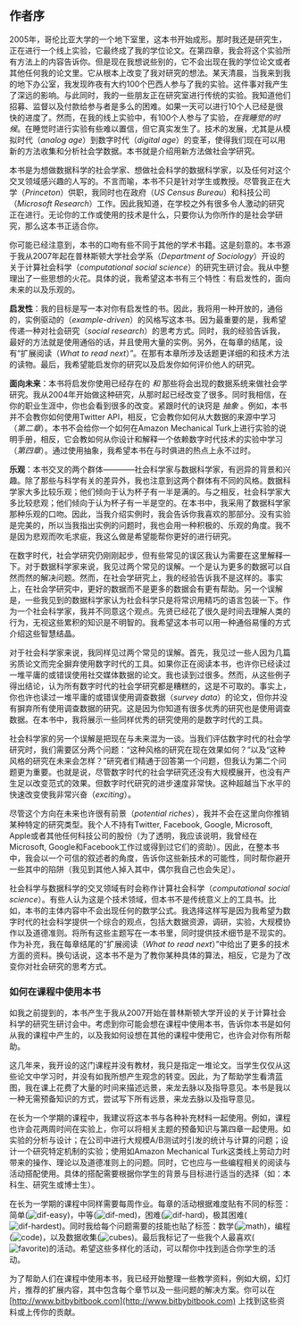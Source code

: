 ## 作者序
2005年，哥伦比亚大学的一个地下室里，这本书开始成形。那时我还是研究生，正在进行一个线上实验，它最终成了我的学位论文。在第四章，我会将这个实验所有方法上的内容告诉你。但是现在我想说些别的，它不会出现在我的学位论文或者其他任何我的论文里。它从根本上改变了我对研究的想法。某天清晨，当我来到我的地下办公室，我发现昨夜有大约100个巴西人参与了我的实验。这件事对我产生了深远的影响。与此同时，我的一些朋友正在研究室进行传统的实验。我知道他们招募、监督以及付款给参与者是多么的困难。如果一天可以进行10个人已经是很快的进度了。然而，在我的线上实验中，有100个人参与了实验，*在我睡觉的时候*。在睡觉时进行实验有些难以置信，但它真实发生了。技术的发展，尤其是从模拟时代（*analog age*）到数字时代（*digital age*）的变革，使得我们现在可以用新的方法收集和分析社会学数据。本书就是介绍用新方法做社会学研究。

本书是为想做数据科学的社会学家、想做社会科学的数据科学家，以及任何对这个交叉领域感兴趣的人写的。不言而喻，本书不只是针对学生或教授。尽管我正在大学（*Princeton*）供职，我同时也在政府（*US Census Bureau*）和科技公司（*Microsoft Research*）工作。因此我知道，在学校之外有很多令人激动的研究正在进行。无论你的工作或使用的技术是什么，只要你认为你所作的是社会学研究，那么这本书正适合你。

你可能已经注意到，本书的口吻有些不同于其他的学术书籍。这是刻意的。本书源于我从2007年起在普林斯顿大学社会学系（*Department of Sociology*）开设的关于计算社会科学（*computational social science*）的研究生研讨会。我从中整理出了一些思想的火花。具体的说，我希望这本书有三个特性：有启发性的，面向未来的以及乐观的。

**启发性**：我的目标是写一本对你有启发性的书。因此，我将用一种开放的，通俗的，实例驱动的（*example-driven*）的风格写这本书。因为最重要的是，我希望传递一种对社会研究（*social research*）的思考方式。同时，我的经验告诉我，最好的方法就是使用通俗的话，并且使用大量的实例。另外，在每章的结尾，设有“扩展阅读（*What to read next*）”。在那有本章所涉及话题更详细的和技术方法的读物。最后，我希望能启发你的研究以及启发你如何评价他人的研究。

**面向未来**：本书将启发你使用已经存在的 *和* 那些将会出现的数据系统来做社会学研究。我从2004年开始做这种研究，从那时起已经改变了很多。同时我相信，在你的职业生涯中，你也会看到很多的改变。紧跟时代的诀窍是 *抽象* 。例如，本书并不会教你如何使用Twitter API，相反，它会教你如何从大数据的来源中学习（*第二章*）。本书不会给你一个如何在Amazon Mechanical Turk上进行实验的说明手册，相反，它会教如何从你设计和解释一个依赖数字时代技术的实验中学习（*第四章*）。通过使用抽象，我希望本书在与时俱进的热点上永不过时。

**乐观**：本书交叉的两个群体————社会科学家与数据科学家，有迥异的背景和兴趣。除了那些与科学有关的差异外，我也注意到这两个群体有不同的风格。数据科学家大多比较乐观；他们倾向于认为杯子有一半是满的。与之相反，社会科学家大多比较悲观；他们倾向于认为杯子有一半是空的。在本书中，我采用了数据科学家那种乐观的口吻。因此，当我介绍实例时，我会告诉你我喜欢的那部分。没有实验是完美的，所以当我指出实例的问题时，我也会用一种积极的、乐观的角度。我不是因为悲观而吹毛求疵，我这么做是希望能帮你更好的进行研究。

在数字时代，社会学研究仍刚刚起步，但有些常见的误区我认为需要在这里解释一下。对于数据科学家来说，我见过两个常见的误解。一个是认为更多的数据可以自然而然的解决问题。然而，在社会学研究上，我的经验告诉我不是这样的。事实上，在社会学研究中，更好的数据而不是更多的数据会有更有帮助。另一个误解是，一些我见到的数据科学家认为社会科学只是将常识用精巧的语言包装一下。作为一个社会科学家，我并不同意这个观点。先贤已经花了很久是时间去理解人类的行为，无视这些累积的知识是不明智的。我希望这本书可以用一种通俗易懂的方式介绍这些智慧结晶。

对于社会科学家来说，我同样见过两个常见的误解。首先，我见过一些人因为几篇劣质论文而完全摒弃使用数字时代的工具。如果你正在阅读本书，也许你已经读过一堆平庸的或错误使用社交媒体数据的论文。我也读到过很多。然而，从这些例子得出结论，认为所有数字时代的社会学研究都是糟糕的，这是不可取的。事实上，你也许也读过一堆平庸的或错误使用调查数据（*survey data*）的论文，但你并没有摒弃所有使用调查数据的研究。这是因为你知道有很多优秀的研究也是使用调查数据。在本书中，我将展示一些同样优秀的研究使用的是数字时代的工具。

社会科学家的另一个误解是把现在与未来混为一谈。当我们评估数字时代的社会学研究时，我们需要区分两个问题：“这种风格的研究在现在效果如何？”以及“这种风格的研究在未来会怎样？”研究者们精通于回答第一个问题，但我认为第二个问题更为重要。也就是说，尽管数字时代的社会学研究还没有大规模展开，也没有产生足以改变范式的效果。但数字时代研究的进步速度非常快。这种超越当下水平的快速改变使我非常兴奋（*exciting*）。

尽管这个方向在未来也许很有前景（*potential riches*），我并不会在这里向你推销某种特定的研究类型。我个人不持有Twitter, Facebook, Google, Microsoft, Apple或者其他任何科技公司的股份（为了透明，我应该说明，我曾经在Microsoft, Google和Facebook工作过或得到过它们的资助）。因此，在整本书中，我会以一个可信的叙述者的角度，告诉你这些新技术的可能性，同时帮你避开一些其中的陷阱（我见到其他人掉入其中，偶尔我自己也会失足）。

社会科学与数据科学的交叉领域有时会称作计算社会科学（*computational social science*）。有些人认为这是个技术领域，但本书不是传统意义上的工具书。比如，本书的主体内容中不会出现任何的数学公式。我选择这样写是因为我希望为数字时代的社会科学提供一个综合的观点，包括大数据资源，调研，实验，大规模协作以及道德准则。将所有这些主题写在一本书里，同时提供技术细节是不现实的。作为补充，我在每章结尾的“扩展阅读（*What to read next*）”中给出了更多的技术方面的资料。换句话说，这本书不是为了教你某种具体的算法，相反，它是为了改变你对社会研究的思考方式。

### 如何在课程中使用本书

如我之前提到的，本书产生于我从2007开始在普林斯顿大学开设的关于计算社会科学的研究生研讨会中。考虑到你可能会想在课程中使用本书，告诉你本书是如何从我的课程中产生的，以及我如何设想在其他的课程中使用它，也许会对你有所帮助。

这几年来，我开设的这门课程并没有教材，我只是指定一堆论文。当学生仅仅从这些论文中学习时，并没有如我所想产生观念的转变。因此，为了帮助学生看清蓝图，我在课上花费了大量的时间来描述远景，来龙去脉以及指导意见。本书是我以一种无需预备知识的方式，尝试写下所有远景，来龙去脉以及指导意见。

在长为一个学期的课程中，我建议将这本书与各种补充材料一起使用。例如，课程也许会花两周时间在实验上，你可以将相关主题的预备知识与第四章一起使用。如实验的分析与设计；在公司中进行大规模A/B测试时引发的统计与计算的问题；设计一个研究特定机制的实验；使用如Amazon Mechanical Turk这类线上劳动力时带来的操作、理论以及道德准则上的问题。同时，它也应与一些编程相关的阅读与活动搭配使用。具体的搭配需要根据你学生的背景与目标进行适当的选择（如：本科生、研究生或博士生）。

在长为一学期的课程中同样需要每周作业。每章的活动根据难度贴有不同的标签：简单(![dif-easy][dif-easy])，中等(![dif-med][dif-med])，困难(![dif-hard][dif-hard])，极其困难(![dif-hardest][dif-hardest])。同时我给每个问题需要的技能也贴了标签：数学(![math][math])，编程(![code][code])，以及数据收集(![cubes][cubes])。最后我标记了一些我个人最喜欢(![favorite][favorite])的活动。希望这些多样化的活动，可以帮你中找到适合你学生的活动。

为了帮助人们在课程中使用本书，我已经开始整理一些教学资料，例如大纲，幻灯片，推荐的扩展内容，其中包含每个章节以及一些问题的解决方案。你可以在 [http://www.bitbybitbook.com](http://www.bitbybitbook.com) 上找到这些资料或上传你的贡献。

[dif-easy]: https://www.bitbybitbook.com/figures/icons/dif-easy.svg
[dif-med]: https://www.bitbybitbook.com/figures/icons/dif-med.svg
[dif-hard]: https://www.bitbybitbook.com/figures/icons/dif-hard.svg
[dif-hardest]: https://www.bitbybitbook.com/figures/icons/dif-hardest.svg
[math]: https://www.bitbybitbook.com/figures/icons/math.svg
[code]: https://www.bitbybitbook.com/figures/icons/code.svg
[cubes]: https://www.bitbybitbook.com/figures/icons/cubes.svg
[favorite]: https://www.bitbybitbook.com/figures/icons/favorite.svg
